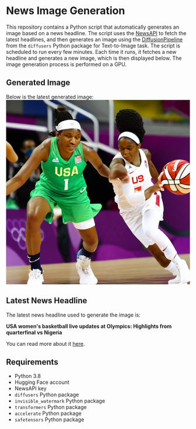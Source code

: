 # News Image Generation
This repository contains a Python script that automatically generates an image based on a news headline. The script uses the [NewsAPI](https://newsapi.org/) to fetch the latest headlines, and then generates an image using the [DiffusionPipeline](https://github.com/huggingface/diffusers) from the `diffusers` Python package for Text-to-Image task.
The script is scheduled to run every few minutes. Each time it runs, it fetches a new headline and generates a new image, which is then displayed below. The image generation process is performed on a GPU.

## Generated Image
Below is the latest generated image:
![Generated Image](image.png)

## Latest News Headline
The latest news headline used to generate the image is:

**USA women's basketball live updates at Olympics: Highlights from quarterfinal vs Nigeria**

You can read more about it [here](https://news.google.com/rss/articles/CBMitAFBVV95cUxNazNuNms2bkhBb0pkajZCR0JWbUlwM2huT2YxVWxlV3BzOTY0ZVlnejFkQmJ3ZmxUdDRxOGU3UHRiYk5lbmY5OVVEZmFzR2dUcElLbEk0eXFiTDFPVmlRdTl3SldRUW1tcXA2aWY3Zm80UHVOcXpXb0xmUmF1VVZGU1N1UnRmNUJsMnV3c2VPM1B2WlJrY0FTOVhTSktyampZVWZuXzlXdV9TcFlzUVNXNVFRUV8?oc=5).

## Requirements
- Python 3.8
- Hugging Face account
- NewsAPI key
- `diffusers` Python package
- `invisible_watermark` Python package
- `transformers` Python package
- `accelerate` Python package
- `safetensors` Python package
